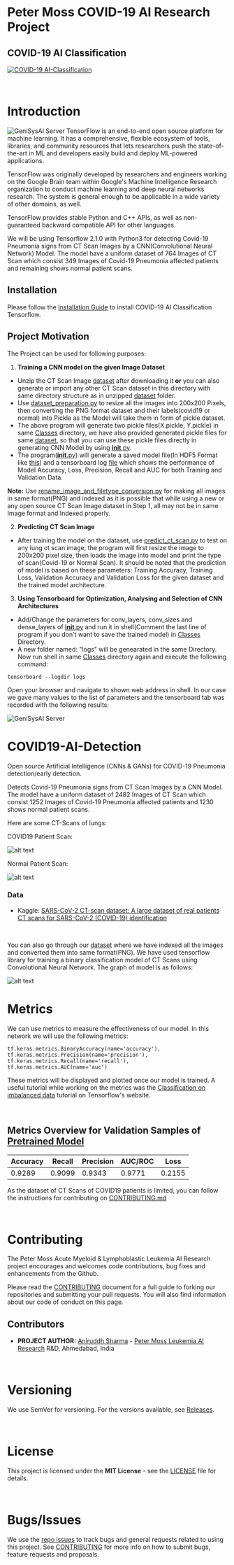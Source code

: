 # Peter Moss COVID-19 AI Research Project
## COVID-19 AI Classification
[![COVID-19 AI-Classification](../../Media/Images/covid-19-ai-classification.png)](https://github.com/COVID-19-AI-Research-Project/AI-Classification)

&nbsp;

# Introduction
![GeniSysAI Server](https://github.com/aniruddh-1/AI-Classification/blob/0.1.0/Projects/2/Media/Images/tensorflow.png)
TensorFlow is an end-to-end open source platform for machine learning. It has a comprehensive, flexible ecosystem of tools, libraries, and community resources that lets researchers push the state-of-the-art in ML and developers easily build and deploy ML-powered applications.

TensorFlow was originally developed by researchers and engineers working on the Google Brain team within Google's Machine Intelligence Research organization to conduct machine learning and deep neural networks research. The system is general enough to be applicable in a wide variety of other domains, as well.

TensorFlow provides stable Python and C++ APIs, as well as non-guaranteed backward compatible API for other languages.

We will be using Tensorflow 2.1.0 with Python3 for detecting Covid-19 Pneumonia signs from CT Scan Images by a CNN(Convolutional Neural Network) Model. The model have a uniform dataset of 764 Images of CT Scan which consist 349 Images of Covid-19 Pneumonia affected patients and remaining shows normal patient scans.

## Installation
Please follow the [Installation Guide](https://github.com/aniruddh-1/AI-Classification/blob/0.1.0/Projects/2/Documentation/Installation/Installation.md) to install COVID-19 AI Classification Tensorflow.

## Project Motivation
The Project can be used for following purposes:
1. **Training a CNN model on the given Image Dataset** 
 - Unzip the CT Scan Image [dataset](https://www.kaggle.com/plameneduardo/sarscov2-ctscan-dataset) after downloading it **or** you can also generate or import any other CT Scan dataset in this directory with same directory structure as in unzipped [dataset](https://github.com/aniruddh-1/AI-Classification/blob/0.1.0/Projects/2/Model/Dataset/covid19-dataset) folder.
 - Use [dataset_preparation.py](https://github.com/aniruddh-1/AI-Classification/blob/0.1.0/Projects/2/Classes/dataset_preparation.py) to resize all the images into 200x200 Pixels, then converting the PNG format dataset and their labels(covid19 or normal) into Pickle as the Model will take them in form of pickle dataset.
 - The above program will generate two pickle files(X.pickle, Y.pickle) in same [Classes](https://github.com/aniruddh-1/AI-Classification/blob/0.1.0/Projects/2/Classes) directory, we have also provided generated pickle files for same [dataset](https://github.com/aniruddh-1/AI-Classification/blob/0.1.0/Projects/2/Classes), so that you can use these pickle files directly in generating CNN Model by using [__init__.py](https://github.com/aniruddh-1/AI-Classification/blob/0.1.0/Projects/2/Classes/__init__.py).
 - The program([__init__.py](https://github.com/aniruddh-1/AI-Classification/blob/0.1.0/Projects/2/Classes/__init__.py)) will generate a saved model file(In HDF5 Format like [this](https://github.com/aniruddh-1/AI-Classification/blob/0.1.0/Projects/2/Model/Pretrained%20Model/covid19_pneumonia_detection_cnn.h5)) and a tensorboard log [file](https://github.com/aniruddh-1/AI-Classification/blob/0.1.0/Projects/2/Logs/tensorboard_logs) which shows the performance of Model Accuracy, Loss, Precision, Recall and AUC for both Training and Validation Data.

 **Note:** Use [rename_image_and_filetype_conversion.py](https://github.com/aniruddh-1/AI-Classification/blob/0.1.0/Projects/2/Classes/rename_image_and_filetype_conversion.py) for making all images in same format(PNG) and indexed as it is possible that while using a new or any open source CT Scan Image dataset in Step 1, all may not be in same Image format and Indexed properly.

2. **Predicting CT Scan Image**
 - After training the model on the dataset, use [predict_ct_scan.py](https://github.com/aniruddh-1/AI-Classification/blob/0.1.0/Projects/2/Classes/predict_ct_scan.py) to test on any lung ct scan image, the program will first resize the image to 200x200 pixel size, then loads the image into model and print the type of scan(Covid-19 or Normal Scan). It should be noted that the prediction of model is based on these parameters: Training Accuracy, Training Loss, Validation Accuracy and Validation Loss for the given dataset and the trained model architecture.

3. **Using Tensorboard for Optimization, Analysing and Selection of CNN Architectures**
 - Add/Change the parameters for conv_layers, conv_sizes and dense_layers of [__init__.py](https://github.com/aniruddh-1/AI-Classification/blob/0.1.0/Projects/2/Classes/__init__.py) and run it in shell(Comment the last line of program if you don't want to save the trained model) in [Classes](https://github.com/aniruddh-1/AI-Classification/tree/0.1.0/Projects/2/Classes) Directory.
 - A new folder named: "logs" will be genearated in the same Directory. Now run shell in same [Classes](https://github.com/aniruddh-1/AI-Classification/tree/0.1.0/Projects/2/Classes) directory again and execute the following command:
 ```
 tensorboard --logdir logs
 ```
Open your browser and navigate to shown web address in shell. In our case we gave many values to the list of parameters and the tensorboard tab was recorded with the following results:

![GeniSysAI Server](https://github.com/aniruddh-1/AI-Classification/blob/0.1.0/Media/Images/tensorboard_log.png)


# COVID19-AI-Detection
Open source Artificial Intelligence (CNNs &amp; GANs) for COVID-19 Pneumonia detection/early detection.

Detects Covid-19 Pneumonia signs from CT Scan Images by a CNN Model. The model have a uniform dataset of 2482 Images of CT Scan which consist 1252 Images of Covid-19 Pneumonia affected patients and 1230 shows normal patient scans.

Here are some CT-Scans of lungs:

COVID19 Patient Scan:

![alt text](https://github.com/aniruddh-1/AI-Classification/blob/0.1.0/Projects/2/Media/Images/covid_scan.png "CT Scan1")






Normal Patient Scan:

![alt text](https://github.com/aniruddh-1/AI-Classification/blob/0.1.0/Projects/2/Media/Images/normal_scan.png "CT Scan2")

### Data
- Kaggle: [SARS-CoV-2 CT-scan dataset: A large dataset of real patients CT scans for SARS-CoV-2 (COVID-19) identification](https://www.kaggle.com/plameneduardo/sarscov2-ctscan-dataset)

&nbsp;

You can also go through our [dataset](https://github.com/aniruddh-1/AI-Classification/blob/0.1.0/Projects/2/Model/Dataset/covid19-dataset) where we have indexed all the images and converted them into same format(PNG).
We have used tensorflow library for training a binary classification model of CT Scans using Convolutional Neural Network. The graph of model is as follows:

![alt text](https://github.com/aniruddh-1/AI-Classification/blob/0.1.0/Media/Images/cnn_architecture.png "CNN")

# Metrics

We can use metrics to measure the effectiveness of our model. In this network we will use the following metrics:

```
tf.keras.metrics.BinaryAccuracy(name='accuracy'),
tf.keras.metrics.Precision(name='precision'),
tf.keras.metrics.Recall(name='recall'),
tf.keras.metrics.AUC(name='auc')
```

These metrics will be displayed and plotted once our model is trained.  A useful tutorial while working on the metrics was the [Classification on imbalanced data](https://www.tensorflow.org/tutorials/structured_data/imbalanced_data) tutorial on Tensorflow's website.

&nbsp;


## Metrics Overview for Validation Samples of [Pretrained Model](https://github.com/aniruddh-1/AI-Classification/blob/0.1.0/Projects/2/Model/Pretrained%20Model/covid19_pneumonia_detection_cnn.model.h5)

| Accuracy | Recall | Precision | AUC/ROC | Loss |
| ---------- | ---------- | ---------- | ---------- | ---------- |
| 0.9289 | 0.9099 | 0.9343 | 0.9771 | 0.2155 |

As the dataset of CT Scans of COVID19 patients is limited, you can  follow the instructions for contributing on [CONTRIBUTING.md](../../CONTRIBUTING.md "CONTRIBUTING.md")

&nbsp;

# Contributing

The Peter Moss Acute Myeloid & Lymphoblastic Leukemia AI Research project encourages and welcomes code contributions, bug fixes and enhancements from the Github.

Please read the [CONTRIBUTING](../../CONTRIBUTING.md "CONTRIBUTING") document for a full guide to forking our repositories and submitting your pull requests. You will also find information about our code of conduct on this page.

## Contributors

- **PROJECT AUTHOR:** [Aniruddh Sharma](https://www.leukemiaresearchassociation.ai.com/team/AniruddhSharma "Aniruddh Sharma") - [Peter Moss Leukemia AI Research](https://www.leukemiaresearchassociation.ai "Peter Moss Leukemia AI Research") R&D, Ahmedabad, India

&nbsp;

# Versioning

We use SemVer for versioning. For the versions available, see [Releases](../../releases "Releases").

&nbsp;

# License

This project is licensed under the **MIT License** - see the [LICENSE](../../LICENSE "LICENSE") file for details.

&nbsp;

# Bugs/Issues

We use the [repo issues](https://github.com/aniruddh-1/AI-Classification/blob/0.1.0/Media/Images/repo-issues.png "repo issues") to track bugs and general requests related to using this project. See [CONTRIBUTING](https://github.com/aniruddh-1/AI-Classification/blob/0.1.0/CONTRIBUTING.md "CONTRIBUTING") for more info on how to submit bugs, feature requests and proposals.